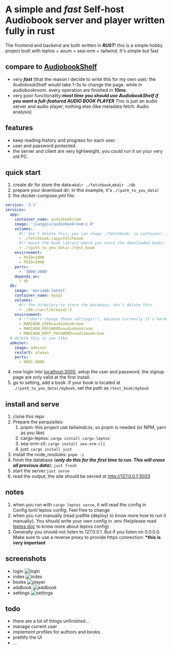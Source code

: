 
# A simple and **_fast_** Self-host Audiobook server and player written fully in rust

The frontend and backend are both written in ***RUST***! this is a simple hobby project built with leptos + axum + sea-orm + tailwind. It's simple but fast

## compare to [AudiobookShelf](https://github.com/advplyr/audiobookshelf)

- very **_fast_** (that the reason I decide to write this for my own use): the AudiobookShelf would take 1-3s to change the page. while in audiobookroom. every operation are finished in **_10ms_**.
- very poor functionality:***most time you should use AudiobookShelf if you want a full-featured AUDIO BOOK PLAYER*** This is just an audio server and audio player, nothing else (like metadata fetch. Audio analysis)

## features

- keep reading history and progress for each user.
- user and password protected.
- the server and client are very lightweight, you could run it on your very old PC.

## quick start
1. create dir for store the data:`mkdir ./fetchbook`,`mkdir ./db`
2. prepare your download dir: in this example, it's `./(path_to_you_data)`
3. the docker-compose.yml file:
```yml
version: '2.1'
services:
  app:
    container_name: audiobookroom
    image: 'jiangqiu/audiobookroom:1.0'
    volumes:
      #!! don't delete this, you can chage ./fetchbook. in container: /app/fetchbook is the data directory which stores the book files
      - ./fetchbook:/app/fetchbook
      #!! mount the book library where you store the downloaded books. in container, use /test_book/some_book, to add book
      - ./(path_to_you_data):/test_book
    environment:
      - PUID=1000
      - PGID=1000
    ports:
      - '3000:3000'
    depends_on:
      - db
  db:
    image: 'mariadb:latest'
    container_name: mysql
    volumes:
      #!! the directory to store the database, don't delete this
      - ./db:/var/lib/mysql:Z
    environment:
      # !!!don't change these settings!!!, because currently it's hardcoded in the app
      - MARIADB_USER=audiobookroom
      - MARIADB_PASSWORD=audiobookroom
      - MARIADB_ROOT_PASSWORD=audiobookroom
  # delete this as you like
  adminer:
    image: adminer
    restart: always
    ports:
      - 8081:8080


```
4. now login into [localhost:3000](http://localhost:3000), setup the user and password. the signup page are only valid at the first install.
5. go to setting, add a book. if your book is located at `./(path_to_you_data)/mybook`, set the path as `/test_book/mybook`
## install and serve

1. clone this repo
2. Prepare the perquisites:
   1. pnpm: this project use tailwindcss, so pnpm is needed (or NPM, yarn as you like)
   2. cargo-leptos: `cargo install cargo-leptos`
   3. sea-orm-cli: `cargo install sea-orm-cli`
   4. just: `cargo install just`
3. install the node_modules: `pnpm -i`
4. fresh the database (**_only do this for the first time to run. This will erase all previous data_**): `just fresh`
5. start the server:`just serve`
6. read the output, the site should be served at http://127.0.0.1:3003

## notes

1. when you run with `cargo leptos serve`, it will read the config in Config.toml leptos config. Feel free to change
2. when you run manually (read justfile (deploy) to know more how to run it manually). You should write your own config in .env file(please read [leptos doc](https://github.com/leptos-rs/cargo-leptos?tab=readme-ov-file#environment-variables) to know more about leptos config)
3. Generally you should not listen to 127.0.0.1. But if you listen on 0.0.0.0. Make sure to use a reverse proxy to provide https connection: **\*this is very important**

## screenshots

- login
  ![login](/markdown/login.png)
- index
  ![index](/markdown/index.png)
- books
  ![player](/markdown/books.png)
- addbook
  ![addbook](/markdown/addbook.png)
- settings
  ![settings](/markdown/settings.png)

## todo
- there are a lot of things unfinished...
- manage current user
- implement profiles for authors and books.
- prettify the UI
- ...
